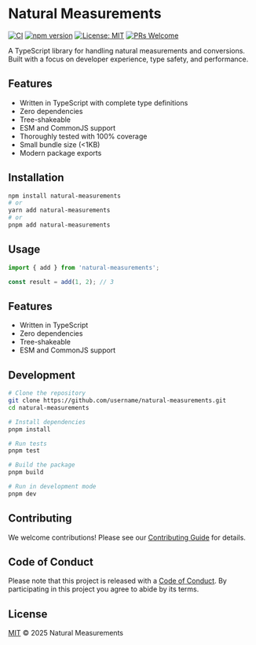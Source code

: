 # Natural Measurements

[![CI](https://github.com/username/natural-measurements/actions/workflows/ci.yml/badge.svg)](https://github.com/username/natural-measurements/actions/workflows/ci.yml)
[![npm version](https://badge.fury.io/js/natural-measurements.svg)](https://badge.fury.io/js/natural-measurements)
[![License: MIT](https://img.shields.io/badge/License-MIT-yellow.svg)](https://opensource.org/licenses/MIT)
[![PRs Welcome](https://img.shields.io/badge/PRs-welcome-brightgreen.svg)](https://makeapullrequest.com)

A TypeScript library for handling natural measurements and conversions. Built with a focus on developer experience, type safety, and performance.

## Features

- Written in TypeScript with complete type definitions
- Zero dependencies
- Tree-shakeable
- ESM and CommonJS support
- Thoroughly tested with 100% coverage
- Small bundle size (<1KB)
- Modern package exports

## Installation

```bash
npm install natural-measurements
# or
yarn add natural-measurements
# or
pnpm add natural-measurements
```

## Usage

```typescript
import { add } from 'natural-measurements';

const result = add(1, 2); // 3
```

## Features

- Written in TypeScript
- Zero dependencies
- Tree-shakeable
- ESM and CommonJS support

## Development

```bash
# Clone the repository
git clone https://github.com/username/natural-measurements.git
cd natural-measurements

# Install dependencies
pnpm install

# Run tests
pnpm test

# Build the package
pnpm build

# Run in development mode
pnpm dev
```

## Contributing

We welcome contributions! Please see our [Contributing Guide](CONTRIBUTING.md) for details.

## Code of Conduct

Please note that this project is released with a [Code of Conduct](CODE_OF_CONDUCT.md). By participating in this project you agree to abide by its terms.

## License

[MIT](LICENSE) © 2025 Natural Measurements

